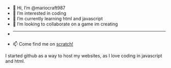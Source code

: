 - 👋 Hi, I’m @mariocraft987
- 👀 I’m interested in coding
- 🌱 I’m currently learning html and javascript
- 💞️ I’m looking to collaborate on a game im creating
- <hr>
- 📫 Come find me on <a href="https://scratch.mit.edu/users/mariocraft987/">scratch!</a>

I started github as a way to host my websites, as I love coding in javascript and html.

<!---
Mariocraft987/Mariocraft987 is a ✨ special ✨ repository because its `README.md` (this file) appears on your GitHub profile.
You can click the Preview link to take a look at your changes.
--->
